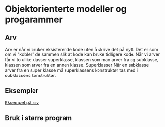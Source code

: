 # Objektorienterte modeller og progarammer

## Arv
Arv er når vi bruker eksisterende kode uten å skrive det på nytt. Det er som om vi "kobler" de  sammen slik at kode kan bruke tidligere kode. Når vi arver får vi to ulike klasser superklasse, klassen som man arver fra og subklasse, klassen som arver fra en annen klasse. Superklasser 
Når en subklasse arver fra en super klasse må superklassens konstruktør tas med i subklassens konstruktør. 

## Eksempler
[Eksempel på arv](../Arv/skolesystem_arv.py)


## Bruk i større program